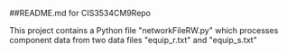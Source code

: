 ##README.md for CIS3534CM9Repo

This project contains a Python file "networkFileRW.py" which processes component data from two data files "equip_r.txt" and "equip_s.txt"